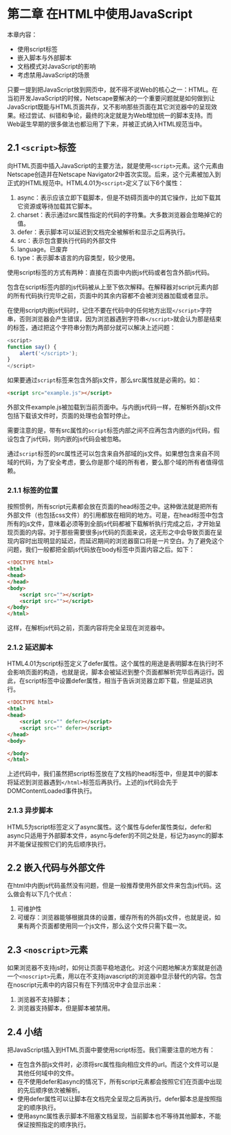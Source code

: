 # 第二章 在HTML中使用JavaScript
本章内容：
- 使用script标签
- 嵌入脚本与外部脚本
- 文档模式对JavaScript的影响
- 考虑禁用JavaScript的场景

只要一提到把JavaScript放到网页中，就不得不说Web的核心之一：HTML。在当初开发JavaScript的时候，Netscape要解决的一个重要问题就是如何做到让JavaScript既能与HTML页面共存，又不影响那些页面在其它浏览器中的呈现效果。经过尝试、纠错和争论，最终的决定就是为Web增加统一的脚本支持。而Web诞生早期的很多做法也都沿用了下来，并被正式纳入HTML规范当中。

## 2.1 `<script>`标签
向HTML页面中插入JavaScript的主要方法，就是使用`<script>`元素。这个元素由Netscape创造并在Netscape Navigator2中首次实现。后来，这个元素被加入到正式的HTML规范中。HTML4.01为`<script>`定义了以下6个属性：
1. async：表示应该立即下载脚本，但是不妨碍页面中的其它操作，比如下载其它资源或等待加载其它脚本。
2. charset：表示通过src属性指定的代码的字符集。大多数浏览器会忽略掉它的值。
3. defer：表示脚本可以延迟到文档完全被解析和显示之后再执行。
4. src：表示包含要执行代码的外部文件
5. language。已废弃
6. type：表示脚本语言的内容类型，较少使用。

使用script标签的方式有两种：直接在页面中内嵌js代码或者包含外部js代码。

包含在script标签内部的js代码被从上至下依次解释。在解释器对script元素内部的所有代码执行完毕之前，页面中的其余内容都不会被浏览器加载或者显示。

在使用script内嵌js代码时，记住不要在代码中的任何地方出现`</script>`字符串，否则浏览器会产生错误，因为浏览器遇到字符串`</script>`就会认为那是结束的标签，通过把这个字符串分割为两部分就可以解决上述问题：
```js
<script>
function say() {
    alert('</script>');
}
</script>
```
如果要通过`script`标签来包含外部js文件，那么src属性就是必需的。如：
```html
<script src="example.js"></script>
```
外部文件example.js被加载到当前页面中。与内嵌js代码一样，在解析外部js文件包括下载该文件时，页面的处理也会暂时停止。

需要注意的是，带有src属性的`script`标签内部之间不应再包含内嵌的js代码，假设包含了js代码，则内嵌的js代码会被忽略。

通过`script`标签的src属性还可以包含来自外部域的js文件。如果想包含来自不同域的代码，为了安全考虑，要么你是那个域的所有者，要么那个域的所有者值得信赖。

### 2.1.1 标签的位置
按照惯例，所有script元素都会放在页面的head标签之中。这种做法就是把所有外部文件（也包括css文件）的引用都放在相同的地方。可是，在head标签中包含所有的js文件，意味着必须等到全部js代码都被下载解析执行完成之后，才开始呈现页面的内容。对于那些需要很多js代码的页面来说，这无形之中会导致页面在呈现内容时出现明显的延迟，而延迟期间的浏览器窗口将是一片空白。为了避免这个问题，我们一般都把全部js代码放在body标签中页面内容之后。如下：
```html
<!DOCTYPE html>
<html>
<head>
</head>
<body>
    <script src=""></script>
    <script src=""></script>
</body>
</html>
```
这样，在解析js代码之前，页面内容将完全呈现在浏览器中。

### 2.1.2 延迟脚本
HTML4.01为script标签定义了defer属性。这个属性的用途是表明脚本在执行时不会影响页面的构造，也就是说，脚本会被延迟到整个页面都解析完毕后再运行。因此，在script标签中设置defer属性，相当于告诉浏览器立即下载，但是延迟执行。
```html
<!DOCTYPE html>
<html>
<head>
    <script src="" defer></script>
    <script src="" defer></script>
</head>
<body>

</body>
</html>
```
上述代码中，我们虽然把script标签放在了文档的head标签中，但是其中的脚本将延迟到浏览器遇到`</html>`标签后再执行。上述的js代码会先于DOMContentLoaded事件执行。

### 2.1.3 异步脚本
HTML5为script标签定义了async属性。这个属性与defer属性类似，defer和async只适用于外部脚本文件，async与defer的不同之处是，标记为async的脚本并不能保证按照它们的先后顺序执行。

## 2.2 嵌入代码与外部文件 
在html中内嵌js代码虽然没有问题，但是一般推荐使用外部文件来包含js代码。这么做会有以下几个优点：
1. 可维护性
2. 可缓存：浏览器能够根据具体的设置，缓存所有的外部js文件，也就是说，如果有两个页面都使用同一个js文件，那么这个文件只需下载一次。

## 2.3 `<noscript>`元素
如果浏览器不支持js时，如何让页面平稳地退化。对这个问题地解决方案就是创造一个`<noscript>`元素，用以在不支持javascript的浏览器中显示替代的内容。包含在noscript元素中的内容只有在下列情况中才会显示出来：
1. 浏览器不支持脚本；
2. 浏览器支持脚本，但是脚本被禁用。

## 2.4 小结
把JavaScript插入到HTML页面中要使用script标签。我们需要注意的地方有：
- 在包含外部js文件时，必须将src属性指向相应文件的url。而这个文件可以是其他任何域中的文件。
- 在不使用defer和async的情况下，所有script元素都会按照它们在页面中出现的先后顺序依次被解析。
- 使用defer属性可以让脚本在文档完全呈现之后再执行。defer脚本总是按照指定的顺序执行。
- 使用async属性表示脚本不阻塞文档呈现，当前脚本也不等待其他脚本，不能保证按照指定的顺序执行。
